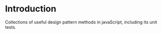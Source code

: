 # Introduction
Collections of useful design pattern methods in javaScript, including its unit tests.

